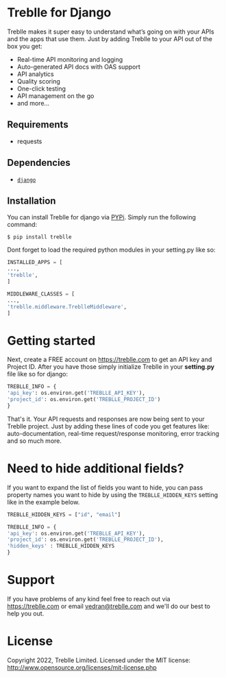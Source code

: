 # Treblle for Django

Treblle makes it super easy to understand what’s going on with your APIs and the apps that use them. Just by adding Treblle to your API out of the box you get:

- Real-time API monitoring and logging
- Auto-generated API docs with OAS support
- API analytics
- Quality scoring
- One-click testing
- API management on the go
- and more...

## Requirements

- requests

## Dependencies

- [`django`](https://www.djangoproject.com/)

## Installation

You can install Treblle for django via [PYPi](https://pypi.org/). Simply run the following command:

```shell
$ pip install treblle
```

Dont forget to load the required python modules in your setting.py like so:

```python
INSTALLED_APPS = [ 
...,    
'treblle',
]
```

```python
MIDDLEWARE_CLASSES = [
...,
'treblle.middleware.TreblleMiddleware',
]
```

# Getting started

Next, create a FREE account on <https://treblle.com> to get an API key and Project ID. After you have those simply initialize Treblle in your **setting.py** file like so for django:

```python
TREBLLE_INFO = {
'api_key': os.environ.get('TREBLLE_API_KEY'),
'project_id': os.environ.get('TREBLLE_PROJECT_ID')
}
```
That's it. Your API requests and responses are now being sent to your Treblle project. Just by adding these lines of code you get features like: auto-documentation, real-time request/response monitoring, error tracking and so much more.


# Need to hide additional fields?


If you want to expand the list of fields you want to hide, you can pass property names you want to hide by using the `TREBLLE_HIDDEN_KEYS` setting like in the example below.

```python
TREBLLE_HIDDEN_KEYS = ["id", "email"]
```

```python
TREBLLE_INFO = {
'api_key': os.environ.get('TREBLLE_API_KEY'),
'project_id': os.environ.get('TREBLLE_PROJECT_ID'),
'hidden_keys' : TREBLLE_HIDDEN_KEYS
}
```

# Support

If you have problems of any kind feel free to reach out via <https://treblle.com> or email vedran@treblle.com and we'll do our best to help you out.

# License

Copyright 2022, Treblle Limited. Licensed under the MIT license:
http://www.opensource.org/licenses/mit-license.php
